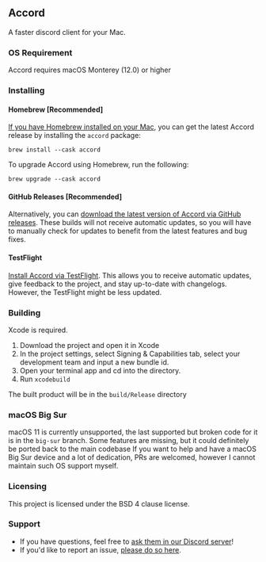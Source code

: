 ## Accord
A faster discord client for your Mac. 

### OS Requirement

Accord requires macOS Monterey (12.0) or higher

### Installing

#### Homebrew [Recommended]
[If you have Homebrew installed on your Mac](https://brew.sh), you can get the latest Accord release by installing the `accord` package:
```
brew install --cask accord
```
To upgrade Accord using Homebrew, run the following:
```
brew upgrade --cask accord
```

#### GitHub Releases [Recommended]
Alternatively, you can [download the latest version of Accord via GitHub releases](https://github.com/evelyneee/accord/releases/latest). These builds will not receive automatic updates, so you will have to manually check for updates to benefit from the latest features and bug fixes.

#### TestFlight
[Install Accord via TestFlight](https://itunes.apple.com/us/app/testflight/id899247664?mt=8). This allows you to receive automatic updates, give feedback to the project, and stay up-to-date with changelogs. However, the TestFlight might be less updated.

### Building
Xcode is required.
1. Download the project and open it in Xcode 
2. In the project settings, select Signing & Capabilities tab, select your development team and input a new bundle id.
3. Open your terminal app and cd into the directory. 
4. Run `xcodebuild` 

The built product will be in the `build/Release` directory

### macOS Big Sur
macOS 11 is currently unsupported, the last supported but broken code for it is in the `big-sur` branch. 
Some features are missing, but it could definitely be ported back to the main codebase
If you want to help and have a macOS Big Sur device and a lot of dedication, PRs are welcomed, however I cannot maintain such OS support myself.

### Licensing
This project is licensed under the BSD 4 clause license.

### Support
* If you have questions, feel free to [ask them in our Discord server](https://discord.gg/nUGnmA9yFH)!
* If you'd like to report an issue, [please do so here](https://github.com/evelyneee/accord/issues/new).

